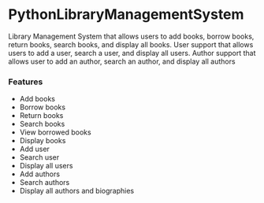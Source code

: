 # PythonLibraryManagementSystem
Library Management System that allows users to add books, borrow books, return books, search books, and display all books. User support that allows users to add a user, search a user, and display all users. Author support that allows user to add an author, search an author, and display all authors

### Features
- Add books
- Borrow books
- Return books
- Search books
- View borrowed books
- Display books
- Add user
- Search user
- Display all users
- Add authors
- Search authors
- Display all authors and biographies
